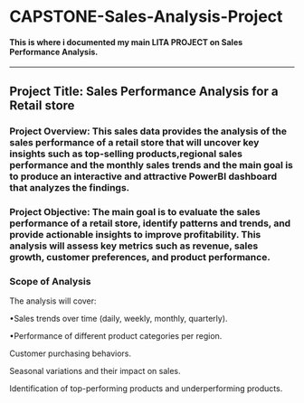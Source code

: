 # CAPSTONE-Sales-Analysis-Project
#### This is where i documented my main LITA PROJECT on Sales Performance Analysis.
---
## Project Title: Sales Performance Analysis for a Retail store 

### Project Overview: This sales data provides the analysis of the sales performance of a retail store that will uncover key insights such as top-selling products,regional sales performance and the monthly sales trends and the main goal is to produce an interactive and attractive PowerBI dashboard that analyzes the findings.


### Project Objective: The main goal is to evaluate the sales performance of a retail store, identify patterns and trends, and provide actionable insights to improve profitability. This analysis will assess key metrics such as revenue, sales growth, customer preferences, and product performance.

### Scope of Analysis

The analysis will cover:

•Sales trends over time (daily, weekly, monthly, quarterly).

•Performance of different product categories per region.

Customer purchasing behaviors.

Seasonal variations and their impact on sales.

Identification of top-performing products and underperforming products.